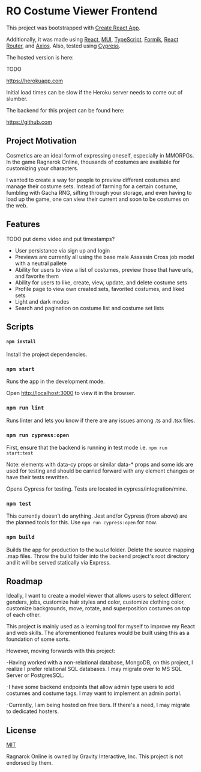 # RO Costume Viewer Frontend

This project was bootstrapped with [Create React App](https://github.com/facebook/create-react-app).

Additionally, it was made using [React](https://reactjs.org/), [MUI](https://mui.com/), [TypeScript](https://www.typescriptlang.org/), [Formik](https://formik.org/), [React Router](https://reactrouter.com/), and [Axios](https://axios-http.com/). Also, tested using [Cypress](https://www.cypress.io/).

The hosted version is here:

TODO

https://herokuapp.com

Initial load times can be slow if the Heroku server needs to come out of slumber.

The backend for this project can be found here:

https://github.com

## Project Motivation

Cosmetics are an ideal form of expressing oneself, especially in MMORPGs. In the game Ragnarok Online, thousands of costumes are available for customizing your characters.

I wanted to create a way for people to preview different costumes and manage their costume sets. Instead of farming for a certain costume, fumbling with Gacha RNG, sifting through your storage, and even having to load up the game, one can view their current and soon to be costumes on the web.

## Features

TODO put demo video and put timestamps?

- User persistance via sign up and login
- Previews are currently all using the base male Assassin Cross job model with a neutral pallete
- Ability for users to view a list of costumes, preview those that have urls, and favorite them
- Ability for users to like, create, view, update, and delete costume sets
- Profile page to view own created sets, favorited costumes, and liked sets
- Light and dark modes
- Search and pagination on costume list and costume set lists

## Scripts

#### `npm install`

Install the project dependencies.

### `npm start`

Runs the app in the development mode.

Open [http://localhost:3000](http://localhost:3000) to view it in the browser.

### `npm run lint`

Runs linter and lets you know if there are any issues among .ts and .tsx files.

### `npm run cypress:open`

First, ensure that the backend is running in test mode i.e. `npm run start:test`

Note: elements with data-cy props or similar data-\* props and some ids are used for testing and should be carried forward with any element changes or have their tests rewritten.

Opens Cypress for testing. Tests are located in cypress/integration/mine.

### `npm test`

This currently doesn't do anything. Jest and/or Cypress (from above) are the planned tools for this. Use `npm run cypress:open` for now.

### `npm build`

Builds the app for production to the `build` folder. Delete the source mapping .map files. Throw the build folder into the backend project's root directory and it will be served statically via Express.

## Roadmap

Ideally, I want to create a model viewer that allows users to select different genders, jobs, customize hair styles and color, customize clothing color, customize backgrounds, move, rotate, and superposition costumes on top of each other.

This project is mainly used as a learning tool for myself to improve my React and web skills. The aforementioned features would be built using this as a foundation of some sorts.

However, moving forwards with this project:

-Having worked with a non-relational database, MongoDB, on this project, I realize I prefer relational SQL databases. I may migrate over to MS SQL Server or PostgresSQL.

-I have some backend endpoints that allow admin type users to add costumes and costume tags. I may want to implement an admin portal.

-Currently, I am being hosted on free tiers. If there's a need, I may migrate to dedicated hosters.

## License

[MIT](https://choosealicense.com/licenses/mit/)

Ragnarok Online is owned by Gravity Interactive, Inc. This project is not endorsed by them.
